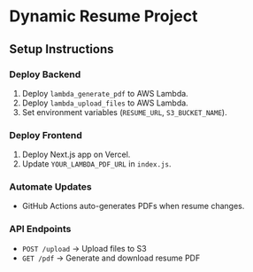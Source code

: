 # Dynamic Resume Project

## Setup Instructions

### Deploy Backend
1. Deploy `lambda_generate_pdf` to AWS Lambda.
2. Deploy `lambda_upload_files` to AWS Lambda.
3. Set environment variables (`RESUME_URL`, `S3_BUCKET_NAME`).

### Deploy Frontend
1. Deploy Next.js app on Vercel.
2. Update `YOUR_LAMBDA_PDF_URL` in `index.js`.

### Automate Updates
- GitHub Actions auto-generates PDFs when resume changes.

### API Endpoints
- `POST /upload` → Upload files to S3
- `GET /pdf` → Generate and download resume PDF